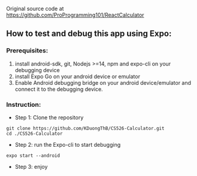 Original source code at https://github.com/ProProgramming101/ReactCalculator

## How to test and debug this app using Expo:
### Prerequisites: 
1. install android-sdk, git, Nodejs >=14, npm and expo-cli on your debugging device
2. install Expo Go on your android device or emulator
3. Enable Android debugging bridge on your android device/emulator and connect it to the debugging device.
### Instruction:
* Step 1: Clone the repository

```
git clone https://github.com/KDuongThB/CS526-Calculator.git
cd ./CS526-Calculator
``` 
* Step 2: run the Expo-cli to start debugging
```
expo start --android
```
* Step 3: enjoy

